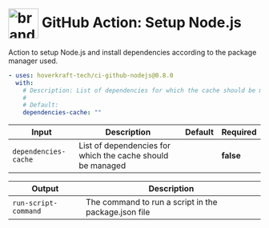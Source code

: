 <!-- start title -->

# <img src=".github/ghadocs/branding.svg" width="60px" align="center" alt="branding<icon:settings color:gray-dark>" /> GitHub Action: Setup Node.js

<!-- end title -->
<!-- start description -->

Action to setup Node.js and install dependencies according to the package manager used.

<!-- end description -->
<!-- start contents -->
<!-- end contents -->
<!-- start usage -->

```yaml
- uses: hoverkraft-tech/ci-github-nodejs@0.8.0
  with:
    # Description: List of dependencies for which the cache should be managed
    #
    # Default:
    dependencies-cache: ""
```

<!-- end usage -->
<!-- start inputs -->

| **Input**                       | **Description**                                            | **Default** | **Required** |
| ------------------------------- | ---------------------------------------------------------- | ----------- | ------------ |
| <code>dependencies-cache</code> | List of dependencies for which the cache should be managed |             | **false**    |

<!-- end inputs -->
<!-- start outputs -->

| **Output**                      | **Description**                                      |
| ------------------------------- | ---------------------------------------------------- |
| <code>run-script-command</code> | The command to run a script in the package.json file |

<!-- end outputs -->
<!-- start [.github/ghadocs/examples/] -->
<!-- end [.github/ghadocs/examples/] -->
